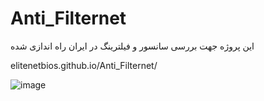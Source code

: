 # Anti_Filternet

این پروژه جهت بررسی سانسور و فیلترینگ در ایران راه اندازی شده

elitenetbios.github.io/Anti_Filternet/

![image](https://user-images.githubusercontent.com/44586882/234557334-4b7fe7fe-8afd-45a2-9769-b4b988790e5d.png)
